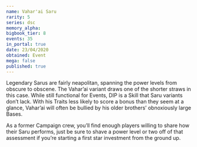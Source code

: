 ```yaml
---
name: Vahar'ai Saru
rarity: 5
series: dsc
memory_alpha:
bigbook_tier: 8
events: 35
in_portal: true
date: 23/04/2020
obtained: Event
mega: false
published: true
---
```


Legendary Sarus are fairly neapolitan, spanning the power levels from obscure to obscene. The Vahar’ai variant draws one of the shorter straws in this case. While still functional for Events, DIP is a Skill that Saru variants don’t lack. With his Traits less likely to score a bonus than they seem at a glance, Vahar’ai will often be bullied by his older brothers’ obnoxiously large Bases.

As a former Campaign crew, you’ll find enough players willing to share how their Saru performs, just be sure to shave a power level or two off of that assessment if you’re starting a first star investment from the ground up.
